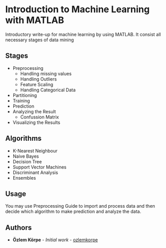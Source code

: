 # Introduction to Machine Learning with MATLAB
Introductory write-up for machine learning by using MATLAB. It consist all necessary stages of data mining
## Stages
- Preprocessing
  - Handling missing values
  - Handling Outliers
  - Feature Scaling
  - Handling Categorical Data
- Partitioning
- Training
- Prediction
- Analyzing the Result
  - Confussion Matrix
- Visualizing the Results
## Algorithms
- K-Nearest Neighbour
- Naive Bayes
- Decision Tree
- Support Vector Machines
- Discriminant Analysis
- Ensembles
## Usage
  You may use Preprocessing Guide to import and process data and then decide which algorithm to make prediction and analyze the data.
## Authors
* **Özlem Körpe** - *Initial work* - [ozlemkorpe](https://github.com/ozlemkorpe)
